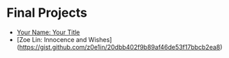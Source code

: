 # Final Projects

 - [Your Name: Your Title](https://the-link.com)
 - [Zoe Lin: Innocence and Wishes] (https://gist.github.com/z0e1in/20dbb402f9b89af46de53f17bbcb2ea8)
